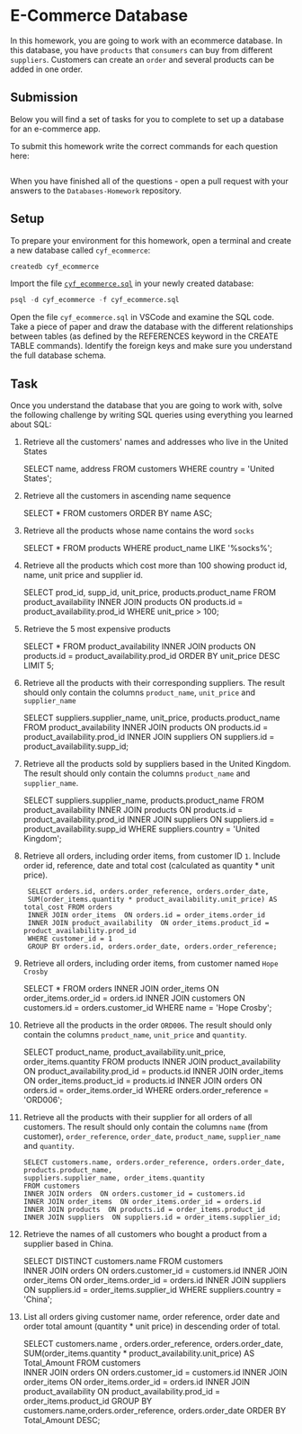 # E-Commerce Database

In this homework, you are going to work with an ecommerce database. In this database, you have `products` that `consumers` can buy from different `suppliers`. Customers can create an `order` and several products can be added in one order.

## Submission

Below you will find a set of tasks for you to complete to set up a database for an e-commerce app.

To submit this homework write the correct commands for each question here:
```sql


```

When you have finished all of the questions - open a pull request with your answers to the `Databases-Homework` repository.

## Setup

To prepare your environment for this homework, open a terminal and create a new database called `cyf_ecommerce`:

```sql
createdb cyf_ecommerce
```

Import the file [`cyf_ecommerce.sql`](./cyf_ecommerce.sql) in your newly created database:

```sql
psql -d cyf_ecommerce -f cyf_ecommerce.sql
```

Open the file `cyf_ecommerce.sql` in VSCode and examine the SQL code. Take a piece of paper and draw the database with the different relationships between tables (as defined by the REFERENCES keyword in the CREATE TABLE commands). Identify the foreign keys and make sure you understand the full database schema.

## Task

Once you understand the database that you are going to work with, solve the following challenge by writing SQL queries using everything you learned about SQL:

1. Retrieve all the customers' names and addresses who live in the United States

    SELECT name, address FROM customers WHERE country = 'United States';

2. Retrieve all the customers in ascending name sequence

    SELECT  * FROM customers ORDER BY name ASC;

3. Retrieve all the products whose name contains the word `socks`

    SELECT  * FROM products WHERE product_name LIKE '%socks%';

4. Retrieve all the products which cost more than 100 showing product id, name, unit price and supplier id.

    SELECT prod_id, supp_id, unit_price, products.product_name
    FROM product_availability
    INNER JOIN products ON products.id = product_availability.prod_id WHERE unit_price > 100;

5. Retrieve the 5 most expensive products

    SELECT * 
    FROM product_availability
    INNER JOIN products ON products.id = product_availability.prod_id 
    ORDER BY unit_price DESC
    LIMIT 5;

6. Retrieve all the products with their corresponding suppliers. The result should only contain the columns `product_name`, `unit_price` and `supplier_name`

    SELECT suppliers.supplier_name, unit_price, products.product_name
    FROM product_availability
    INNER JOIN products ON products.id = product_availability.prod_id 
    INNER JOIN suppliers ON suppliers.id = product_availability.supp_id;


7. Retrieve all the products sold by suppliers based in the United Kingdom. The result should only contain the columns `product_name` and `supplier_name`.

    SELECT suppliers.supplier_name, products.product_name
    FROM product_availability
    INNER JOIN products ON products.id = product_availability.prod_id 
    INNER JOIN suppliers ON suppliers.id = product_availability.supp_id 
    WHERE suppliers.country = 'United Kingdom';


8. Retrieve all orders, including order items, from customer ID `1`. Include order id, reference, date and total cost (calculated as quantity * unit price).

        SELECT orders.id, orders.order_reference, orders.order_date,
        SUM(order_items.quantity * product_availability.unit_price) AS total_cost FROM orders 
        INNER JOIN order_items  ON orders.id = order_items.order_id
        INNER JOIN product_availability  ON order_items.product_id = product_availability.prod_id
        WHERE customer_id = 1
        GROUP BY orders.id, orders.order_date, orders.order_reference;


9. Retrieve all orders, including order items, from customer named `Hope Crosby`

    SELECT *
    FROM orders
    INNER JOIN order_items ON order_items.order_id = orders.id
    INNER JOIN customers ON customers.id = orders.customer_id
    WHERE name = 'Hope Crosby';


10. Retrieve all the products in the order `ORD006`. The result should only contain the columns `product_name`, `unit_price` and `quantity`.

    SELECT product_name, product_availability.unit_price, order_items.quantity
    FROM products
    INNER JOIN product_availability ON product_availability.prod_id = products.id
    INNER JOIN order_items ON order_items.product_id = products.id
    INNER JOIN orders ON orders.id = order_items.order_id
    WHERE orders.order_reference = 'ORD006';

11. Retrieve all the products with their supplier for all orders of all customers. The result should only contain the columns `name` (from customer), `order_reference`, `order_date`, `product_name`, `supplier_name` and `quantity`.

        SELECT customers.name, orders.order_reference, orders.order_date, products.product_name, 
        suppliers.supplier_name, order_items.quantity
        FROM customers  
        INNER JOIN orders  ON orders.customer_id = customers.id
        INNER JOIN order_items  ON order_items.order_id = orders.id
        INNER JOIN products  ON products.id = order_items.product_id
        INNER JOIN suppliers  ON suppliers.id = order_items.supplier_id;

12. Retrieve the names of all customers who bought a product from a supplier based in China.

    SELECT DISTINCT customers.name 
    FROM customers  
    INNER JOIN orders  ON orders.customer_id = customers.id
    INNER JOIN order_items  ON order_items.order_id = orders.id
    INNER JOIN suppliers  ON suppliers.id = order_items.supplier_id
    WHERE suppliers.country = 'China';



13. List all orders giving customer name, order reference, order date and order total amount (quantity * unit price) in descending order of total.


    SELECT customers.name , orders.order_reference, orders.order_date, 
    SUM(order_items.quantity * product_availability.unit_price) AS Total_Amount
    FROM customers  
    INNER JOIN orders  ON orders.customer_id = customers.id
    INNER JOIN order_items  ON order_items.order_id = orders.id
    INNER JOIN product_availability ON product_availability.prod_id  = order_items.product_id
    GROUP BY customers.name,orders.order_reference, orders.order_date
    ORDER BY Total_Amount DESC;
